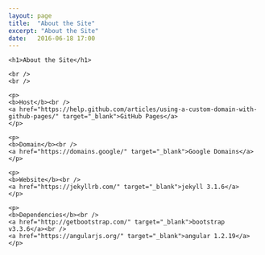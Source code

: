 ```yaml
---
layout: page
title:  "About the Site"
excerpt: "About the Site"
date:   2016-06-18 17:00
---
```



<div>

    <h1>About the Site</h1>

    <br />
    <br />

    <p>
    <b>Host</b><br />
    <a href="https://help.github.com/articles/using-a-custom-domain-with-github-pages/" target="_blank">GitHub Pages</a>
    </p>

    <p>
    <b>Domain</b><br />
    <a href="https://domains.google/" target="_blank">Google Domains</a>
    </p>

    <p>
    <b>Website</b><br />
    <a href="https://jekyllrb.com/" target="_blank">jekyll 3.1.6</a>
    </p>

    <p>
    <b>Dependencies</b><br />
    <a href="http://getbootstrap.com/" target="_blank">bootstrap v3.3.6</a><br />
    <a href="https://angularjs.org/" target="_blank">angular 1.2.19</a>
    </p>

</div>
